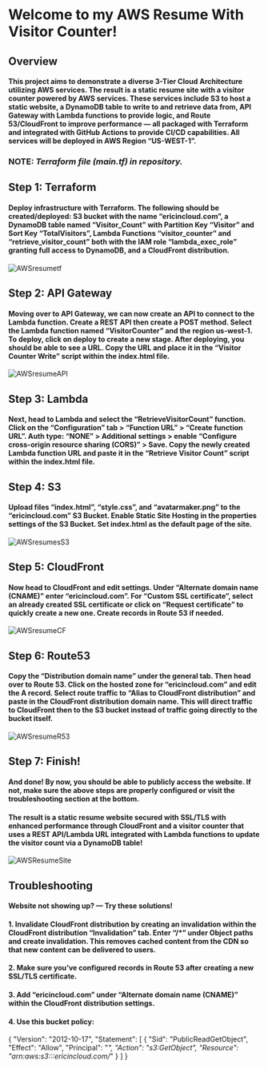  # Welcome to my AWS Resume With Visitor Counter!

## Overview

#### This project aims to demonstrate a diverse 3-Tier Cloud Architecture utilizing AWS services. The result is a static resume site with a visitor counter powered by AWS services. These services include S3 to host a static website, a DynamoDB table to write to and retrieve data from, API Gateway with Lambda functions to provide logic, and Route 53/CloudFront to improve performance — all packaged with Terraform and integrated with GitHub Actions to provide CI/CD capabilities. All services will be deployed in AWS Region “US-WEST-1”. 

### NOTE: *Terraform file (main.tf) in repository.*

## Step 1: Terraform
#### Deploy infrastructure with Terraform. The following should be created/deployed: S3 bucket with the name “ericincloud.com”, a DynamoDB table named “Visitor_Count” with Partition Key “Visitor” and Sort Key “TotalVisitors”, Lambda Functions “visitor_counter” and “retrieve_visitor_count” both with the IAM role “lambda_exec_role” granting full access to DynamoDB, and a CloudFront distribution.

![AWSresumetf](https://github.com/ericincloud/AWS-Resume-With-Visitor-Counter/assets/144301872/aad08ed9-feb6-47f8-9c8a-0cc6a32e1700)

## Step  2: API Gateway
#### Moving over to API Gateway, we can now create an API to connect to the Lambda function. Create a REST API then create a POST method. Select the Lambda function named “VisitorCounter” and the region us-west-1. To deploy, click on deploy to create a new stage. After deploying, you should be able to see a URL. Copy the URL and place it in the “Visitor Counter Write” script within the index.html file.

![AWSresumeAPI](https://github.com/ericincloud/AWS-Resume-With-Visitor-Counter/assets/144301872/ea9a6035-65af-4f92-bec6-842031cfbdad)

## Step 3: Lambda 
#### Next, head to Lambda and select the “RetrieveVisitorCount” function. Click on the “Configuration” tab > “Function URL” > “Create function URL”. Auth type: “NONE” > Additional settings > enable “Configure cross-origin resource sharing (CORS)” > Save. Copy the newly created Lambda function URL and paste it in the “Retrieve Visitor Count” script within the index.html file.

## Step 4: S3
#### Upload files “index.html”, “style.css”, and “avatarmaker.png” to the “ericincloud.com” S3 Bucket. Enable Static Site Hosting in the properties settings of the S3 Bucket. Set index.html as the default page of the site. 

![AWSresumesS3](https://github.com/ericincloud/AWS-Resume-With-Visitor-Counter/assets/144301872/23e16b1a-bac6-4cc0-97a7-72ac62e90543)

## Step 5: CloudFront
#### Now head to CloudFront and edit settings. Under “Alternate domain name (CNAME)” enter “ericincloud.com”. For “Custom SSL certificate”, select an already created SSL certificate or click on “Request certificate” to quickly create a new one. Create records in Route 53 if needed.

![AWSresumeCF](https://github.com/ericincloud/AWS-Resume-With-Visitor-Counter/assets/144301872/7d07c5a4-4d8c-43a6-a893-411045f26752)
 
## Step 6: Route53
#### Copy the “Distribution domain name” under the general tab. Then head over to Route 53. Click on the hosted zone for “ericincloud.com” and edit the A record. Select route traffic to “Alias to CloudFront distribution” and paste in the CloudFront distribution domain name. This will direct traffic to CloudFront then to the S3 bucket instead of traffic going directly to the bucket itself.

![AWSresumeR53](https://github.com/ericincloud/AWS-Resume-With-Visitor-Counter/assets/144301872/03298837-171d-4b0e-bf6d-5baed98cdee2)

## Step 7: Finish!
#### And done! By now, you should be able to publicly access the website. If not, make sure the above steps are properly configured or visit the troubleshooting section at the bottom.

#### The result is a static resume website secured with SSL/TLS with enhanced performance through CloudFront and a visitor counter that uses a REST API/Lambda URL integrated with Lambda functions to update the visitor count via a DynamoDB table!

![AWSResumeSite](https://github.com/ericincloud/AWS-Resume-With-Visitor-Counter/assets/144301872/4837aa15-869e-44dd-9079-2c47203a0b43)

## Troubleshooting

#### Website not showing up?  —  Try these solutions!

#### 1. Invalidate CloudFront distribution by creating an invalidation within the CloudFront distribution “Invalidation” tab. Enter “/*” under Object paths and create invalidation. This removes cached content from the CDN so that new content can be delivered to users.

#### 2. Make sure you’ve configured records in Route 53 after creating a new SSL/TLS certificate.

#### 3. Add “ericincloud.com”  under “Alternate domain name (CNAME)” within the CloudFront distribution settings.

#### 4. Use this bucket policy: 

{
    "Version": "2012-10-17",
    "Statement": [
        {
            "Sid": "PublicReadGetObject",
            "Effect": "Allow",
            "Principal": "*",
            "Action": "s3:GetObject",
            "Resource": "arn:aws:s3:::ericincloud.com/*"
        }
    ]
}

